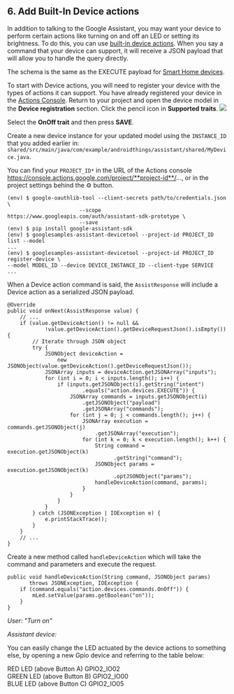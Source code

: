## 6. Add Built-In Device actions

In addition to talking to the Google Assistant, you may want your device to perform certain actions like turning on and off an LED or setting its brightness. To do this, you can use [built-in device actions](https://developers.google.com/assistant/sdk/device-actions-overview). When you say a command that your device can support, it will receive a JSON payload that will allow you to handle the query directly.

The schema is the same as the EXECUTE payload for [Smart Home devices](https://developers.google.com/actions/smarthome/).

To start with Device actions, you will need to register your device with the types of actions it can support. You have already registered your device in the [Actions Console](http://console.actions.google.com/). Return to your project and open the device model in the **Device registration** section. Click the pencil icon in **Supported traits**.
![](https://codelabs.developers.google.com/codelabs/androidthings-assistant/img/7a7ff9d65d9086df.png)

Select the **OnOff trait** and then press **SAVE**.

Create a new device instance for your updated model using the `INSTANCE_ID` that you added earlier in: `shared/src/main/java/com/example/androidthings/assistant/shared/MyDevice.java`.

You can find your `PROJECT_ID*` in the URL of the Actions console https://console.actions.google.com/project/**project-id**/..., or in the project settings behind the ⚙ button.

```
(env) $ google-oauthlib-tool --client-secrets path/to/credentials.json \
                       --scope https://www.googleapis.com/auth/assistant-sdk-prototype \
                       --save
(env) $ pip install google-assistant-sdk
(env) $ googlesamples-assistant-devicetool --project-id PROJECT_ID list --model
...
(env) $ googlesamples-assistant-devicetool --project-id PROJECT_ID register-device \
--model MODEL_ID --device DEVICE_INSTANCE_ID --client-type SERVICE
...
```

When a Device action command is said, the `AssistResponse` will include a Device action as a serialized JSON payload.

```
@Override
public void onNext(AssistResponse value) {
    // ...
    if (value.getDeviceAction() != null &&
            !value.getDeviceAction().getDeviceRequestJson().isEmpty()) {
        // Iterate through JSON object
        try {
            JSONObject deviceAction = 
                new JSONObject(value.getDeviceAction().getDeviceRequestJson());
            JSONArray inputs = deviceAction.getJSONArray("inputs");
            for (int i = 0; i < inputs.length(); i++) {
                if (inputs.getJSONObject(i).getString("intent")
                        .equals("action.devices.EXECUTE")) {
                    JSONArray commands = inputs.getJSONObject(i)
                        .getJSONObject("payload")
                        .getJSONArray("commands");
                    for (int j = 0; j < commands.length(); j++) {
                        JSONArray execution = commands.getJSONObject(j)
                            .getJSONArray("execution");
                        for (int k = 0; k < execution.length(); k++) {         
                            String command = execution.getJSONObject(k)
                                  .getString("command");
                            JSONObject params = execution.getJSONObject(k)
                                  .optJSONObject("params");
                            handleDeviceAction(command, params);
                        }
                    }
                }
            }
        } catch (JSONException | IOException e) {
            e.printStackTrace();
        }
    }
    // ...
}
```

Create a new method called `handleDeviceAction` which will take the command and parameters and execute the request.

```
public void handleDeviceAction(String command, JSONObject params)
       throws JSONException, IOException {
    if (command.equals("action.devices.commands.OnOff")) {
        mLed.setValue(params.getBoolean("on"));
    }
}    
```

*User: "Turn on"*

*Assistant device: <Turns on LED>*

You can easily change the LED actuated by the device actions to something else, by opening a new Gpio device and referring to the table below:

RED LED (above Button A)    GPIO2_IO02  
GREEN LED (above Button B)  GPIO2_IO00  
BLUE LED (above Button C)   GPIO2_IO05
